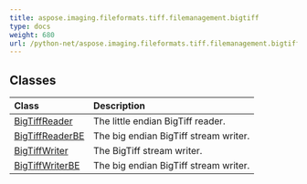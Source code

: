 ```yaml
---
title: aspose.imaging.fileformats.tiff.filemanagement.bigtiff
type: docs
weight: 680
url: /python-net/aspose.imaging.fileformats.tiff.filemanagement.bigtiff/
---
```





## **Classes**
|**Class**|**Description**|
| :- | :- |
|[BigTiffReader](/imaging/python-net/aspose.imaging.fileformats.tiff.filemanagement.bigtiff/bigtiffreader/)|The little endian BigTiff reader.|
|[BigTiffReaderBE](/imaging/python-net/aspose.imaging.fileformats.tiff.filemanagement.bigtiff/bigtiffreaderbe/)|The big endian BigTiff stream writer.|
|[BigTiffWriter](/imaging/python-net/aspose.imaging.fileformats.tiff.filemanagement.bigtiff/bigtiffwriter/)|The BigTiff stream writer.|
|[BigTiffWriterBE](/imaging/python-net/aspose.imaging.fileformats.tiff.filemanagement.bigtiff/bigtiffwriterbe/)|The big endian BigTiff stream writer.|
